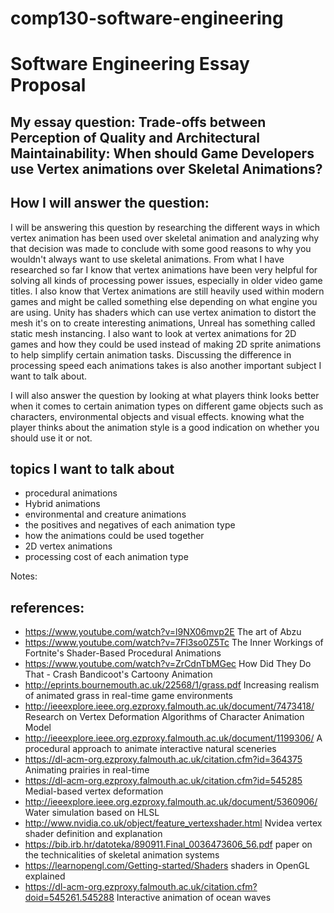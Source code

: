 # comp130-software-engineering

# Software Engineering Essay Proposal

## My essay question: Trade-offs between Perception of Quality and Architectural Maintainability: When should Game Developers use Vertex animations over Skeletal Animations?

## How I will answer the question:
I will be answering this question by researching the different ways in which vertex animation has been used over skeletal animation and analyzing why
that decision was made to conclude with some good reasons to why you wouldn't always want to use skeletal animations. From what I have researched so far I know that vertex animations have
been very helpful for solving all kinds of processing power issues, especially in older video game titles. I also know that Vertex animations are still heavily used within modern games and
might be called something else depending on what engine you are using. Unity has shaders which can use vertex animation to distort the mesh it's on to create interesting animations, Unreal has
something called static mesh instancing. I also want to look at vertex animations for 2D games and how they could be used instead of making 2D sprite animations to help simplify certain animation
tasks. Discussing the difference in processing speed each animations takes is also another important subject I want to talk about.

I will also answer the question by looking at what players think looks better when it comes to certain animation types on different game objects such as characters, environmental objects and visual effects.
knowing what the player thinks about the animation style is a good indication on whether you should use it or not.


## topics I want to talk about
- procedural animations
- Hybrid animations
- environmental and creature animations
- the positives and negatives of each animation type
- how the animations could be used together
- 2D vertex animations
- processing cost of each animation type 

Notes:

## references:
- https://www.youtube.com/watch?v=l9NX06mvp2E The art of Abzu
- https://www.youtube.com/watch?v=7Fl3so0Z5Tc The Inner Workings of Fortnite's Shader-Based Procedural Animations
- https://www.youtube.com/watch?v=ZrCdnTbMGec How Did They Do That - Crash Bandicoot's Cartoony Animation
- http://eprints.bournemouth.ac.uk/22568/1/grass.pdf Increasing realism of animated grass in real-time game environments
- http://ieeexplore.ieee.org.ezproxy.falmouth.ac.uk/document/7473418/ Research on Vertex Deformation Algorithms of Character Animation Model
- http://ieeexplore.ieee.org.ezproxy.falmouth.ac.uk/document/1199306/ A procedural approach to animate interactive natural sceneries
- https://dl-acm-org.ezproxy.falmouth.ac.uk/citation.cfm?id=364375 Animating prairies in real-time
- https://dl-acm-org.ezproxy.falmouth.ac.uk/citation.cfm?id=545285 Medial-based vertex deformation
- http://ieeexplore.ieee.org.ezproxy.falmouth.ac.uk/document/5360906/ Water simulation based on HLSL
- http://www.nvidia.co.uk/object/feature_vertexshader.html Nvidea vertex shader definition and explanation
- https://bib.irb.hr/datoteka/890911.Final_0036473606_56.pdf paper on the technicalities of skeletal animation systems
- https://learnopengl.com/Getting-started/Shaders shaders in OpenGL explained
- https://dl-acm-org.ezproxy.falmouth.ac.uk/citation.cfm?doid=545261.545288 Interactive animation of ocean waves